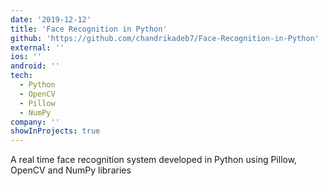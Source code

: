 ```yaml
---
date: '2019-12-12'
title: 'Face Recognition in Python'
github: 'https://github.com/chandrikadeb7/Face-Recognition-in-Python'
external: ''
ios: ''
android: ''
tech:
  - Python
  - OpenCV
  - Pillow
  - NumPy
company: ''
showInProjects: true
---
```


A real time face recognition system developed in Python using Pillow, OpenCV and NumPy libraries

